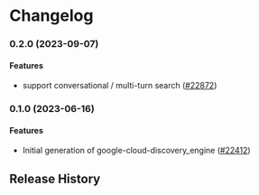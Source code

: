# Changelog

### 0.2.0 (2023-09-07)

#### Features

* support conversational / multi-turn search ([#22872](https://github.com/googleapis/google-cloud-ruby/issues/22872)) 

### 0.1.0 (2023-06-16)

#### Features

* Initial generation of google-cloud-discovery_engine ([#22412](https://github.com/googleapis/google-cloud-ruby/issues/22412)) 

## Release History
